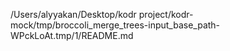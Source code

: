 /Users/alyyakan/Desktop/kodr project/kodr-mock/tmp/broccoli_merge_trees-input_base_path-WPckLoAt.tmp/1/README.md